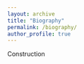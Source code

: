 ```yaml
---
layout: archive
title: "Biography"
permalink: /biography/
author_profile: true
---
```


Construction

